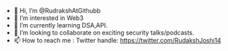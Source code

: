 - 👋 Hi, I’m @RudrakshAtGithubb
- 👀 I’m interested in Web3
- 🌱 I’m currently learning DSA,API.
- 💞️ I’m looking to collaborate on exciting security talks/podcasts.
- 📫 How to reach me :
        Twitter handle: https://twitter.com/RudakshJoshi14

<!---
RudrakshAtGithubb/RudrakshAtGithubb is a ✨ special ✨ repository because its `README.md` (this file) appears on your GitHub profile.
You can click the Preview link to take a look at your changes.
--->

